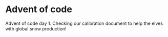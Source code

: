 # Advent of code

Advent of code day 1. Checking our calibration document to help the elves with global snow production!
